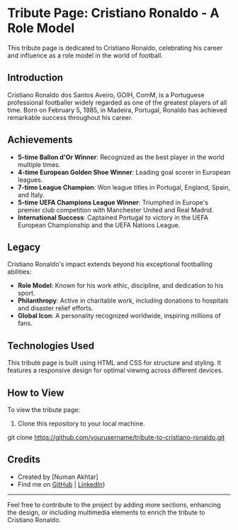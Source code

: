 # Tribute Page: Cristiano Ronaldo - A Role Model

This tribute page is dedicated to Cristiano Ronaldo, celebrating his career and influence as a role model in the world of football.

## Introduction

Cristiano Ronaldo dos Santos Aveiro, GOIH, ComM, is a Portuguese professional footballer widely regarded as one of the greatest players of all time. Born on February 5, 1985, in Madeira, Portugal, Ronaldo has achieved remarkable success throughout his career.

## Achievements

- **5-time Ballon d'Or Winner**: Recognized as the best player in the world multiple times.
- **4-time European Golden Shoe Winner**: Leading goal scorer in European leagues.
- **7-time League Champion**: Won league titles in Portugal, England, Spain, and Italy.
- **5-time UEFA Champions League Winner**: Triumphed in Europe's premier club competition with Manchester United and Real Madrid.
- **International Success**: Captained Portugal to victory in the UEFA European Championship and the UEFA Nations League.

## Legacy

Cristiano Ronaldo's impact extends beyond his exceptional footballing abilities:

- **Role Model**: Known for his work ethic, discipline, and dedication to his sport.
- **Philanthropy**: Active in charitable work, including donations to hospitals and disaster relief efforts.
- **Global Icon**: A personality recognized worldwide, inspiring millions of fans.

## Technologies Used

This tribute page is built using HTML and CSS for structure and styling. It features a responsive design for optimal viewing across different devices.

## How to View

To view the tribute page:
1. Clone this repository to your local machine.
 
 git clone https://github.com/yourusername/tribute-to-cristiano-ronaldo.git

## Credits

- Created by [Numan Akhtar]
- Find me on [GitHub](https://github.com/Numan309) | [LinkedIn](https://www.linkedin.com/in/numan-akhtar-0376aa2a8/))

---

Feel free to contribute to the project by adding more sections, enhancing the design, or including multimedia elements to enrich the tribute to Cristiano Ronaldo.
